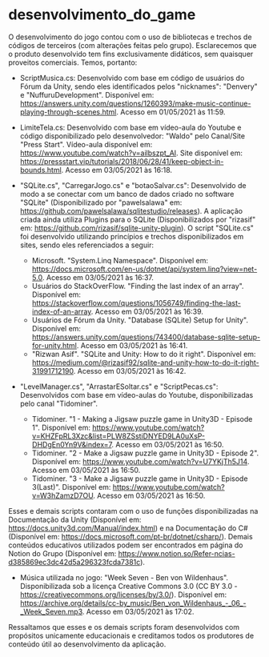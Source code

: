 # desenvolvimento_do_game
O desenvolvimento do jogo contou com o uso de bibliotecas e trechos de códigos de terceiros (com alterações feitas pelo grupo).
Esclarecemos que o produto desenvolvido tem fins exclusivamente didáticos, sem quaisquer proveitos comerciais.
Temos, portanto:

- ScriptMusica.cs:
  Desenvolvido com base em código de usuários do Fórum da Unity, sendo eles identificados pelos "nicknames": "Denvery" e "NuffuruDevelopment". Disponível em: <https://answers.unity.com/questions/1260393/make-music-continue-playing-through-scenes.html>. Acesso em 01/05/2021 às 11:59.
  
- LimiteTela.cs:
  Desenvolvido com base em vídeo-aula do Youtube e código disponibilizado pelo desenvolvedor: "Waldo" pelo Canal/Site "Press Start". Vídeo-aula disponível em: <https://www.youtube.com/watch?v=ailbszpt_AI>. Site disponível em: <https://pressstart.vip/tutorials/2018/06/28/41/keep-object-in-bounds.html>. Acesso em 03/05/2021 às 16:18.
  
- "SQLite.cs", "CarregarJogo.cs" e "botaoSalvar.cs":
  Desenvolvido de modo a se conectar com um banco de dados criado no software "SQLite" (Disponibilizado por "pawelsalawa" em: <https://github.com/pawelsalawa/sqlitestudio/releases>). A aplicação criada ainda utiliza Plugins para o SQLite (Disponibilizados por "rizasif" em: <https://github.com/rizasif/sqlite-unity-plugin>). O script "SQLite.cs" foi desenvolvido utilizando princípios e trechos disponibilizados em sites, sendo eles referenciados a seguir: 
  - Microsoft. "System.Linq Namespace". Disponível em: <https://docs.microsoft.com/en-us/dotnet/api/system.linq?view=net-5.0>. Acesso em 03/05/2021 às 16:37.
  - Usuários do StackOverFlow. "Finding the last index of an array". Disponível em: <https://stackoverflow.com/questions/1056749/finding-the-last-index-of-an-array>. Acesso em 03/05/2021 às 16:39.
  - Usuários de Fórum da Unity. "Database (SQLite) Setup for Unity". Disponível em: <https://answers.unity.com/questions/743400/database-sqlite-setup-for-unity.html>. Acesso em 03/05/2021 às 16:41.
  - "Rizwan Asif". "SQLite and Unity: How to do it right". Disponível em: <https://medium.com/@rizasif92/sqlite-and-unity-how-to-do-it-right-31991712190>. Acesso em 03/05/2021 às 16:42.

- "LevelManager.cs", "ArrastarESoltar.cs" e "ScriptPecas.cs":
  Desenvolvidos com base em vídeo-aulas do Youtube, disponibilizadas pelo canal "Tidominer".
  - Tidominer. "1 - Making a Jigsaw puzzle game in Unity3D - Episode 1". Disponível em: <https://www.youtube.com/watch?v=KHZFpRL3Xzc&list=PLW8ZSstiDNYED9LA0uXsP-DHDgEn0Yn9V&index=7>. Acesso em 03/05/2021 às 16:50.
  - Tidominer. "2 - Make a Jigsaw puzzle game in Unity3D - Episode 2". Disponível em: <https://www.youtube.com/watch?v=U7YKjTh5J14>. Acesso em 03/05/2021 às 16:50.
  - Tidominer. "3 - Make a Jigsaw puzzle game in Unity3D - Episode 3(Last)". Disponível em: <https://www.youtube.com/watch?v=W3hZamzD7OU>. Acesso em 03/05/2021 às 16:50.

Esses e demais scripts contaram com o uso de funções disponibilizadas na Documentação da Unity (Disponível em: <https://docs.unity3d.com/Manual/index.html>) e na Documentação do C# (Disponível em: <https://docs.microsoft.com/pt-br/dotnet/csharp/>). Demais conteúdos educativos utilizados podem ser encontrados em página do Notion do Grupo (Disponível em: <https://www.notion.so/Refer-ncias-d385869ec3dc42d5a296323fcda7381c>).

- Música utilizada no jogo: "Week Seven - Ben von Wildenhaus". Disponibilizada sob a licença Creative Commons 3.0 (CC BY 3.0 - <https://creativecommons.org/licenses/by/3.0/>). Disponível em: <https://archive.org/details/cc-by_music/Ben_von_Wildenhaus_-_06_-_Week_Seven.mp3>. Acesso em 03/05/2021 às 17:02.

Ressaltamos que esses e os demais scripts foram desenvolvidos com propósitos unicamente educacionais e creditamos todos os produtores de conteúdo útil ao desenvolvimento da aplicação.
